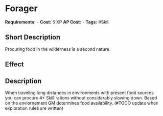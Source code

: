 # Forager

**Requirements:** -
**Cost:** 5 XP
**AP Cost:** -
**Tags:** #Skill

## Short Description
Procuring food in the wilderness is a second nature.

## Effect


## Description
When traveling long distances in environments with present food sources you can procure 4+ Skill rations without considerably slowing down. Based on the enviornement GM determines food availability. (#TODO update when exploration rules are written)
